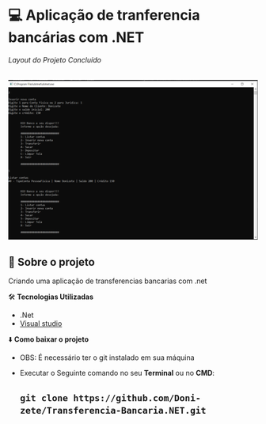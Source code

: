
 # :computer:  Aplicação de tranferencia bancárias com .NET
######  Layout do Projeto Concluído


![Buscar usuario](https://github.com/Doni-zete/Transferencia-Bancaria.NET/blob/main/DIO.Banco/img/img.PNG)
##



## :rocket: Sobre o projeto

Criando uma aplicação de transferencias bancarias com .net

:hammer_and_wrench: **Tecnologias Utilizadas**
* .Net
* [Visual studio](https://code.visualstudio.com/)



:arrow_down: **Como baixar o projeto**

* OBS: É necessário ter o git instalado em sua máquina
* Executar o Seguinte comando no seu **Terminal**  ou no **CMD**:

  ## `git clone https://github.com/Doni-zete/Transferencia-Bancaria.NET.git`
        
        
        


